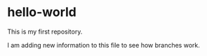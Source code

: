 # hello-world
This is my first repository. 

I am adding new information to this file to see how branches work.
